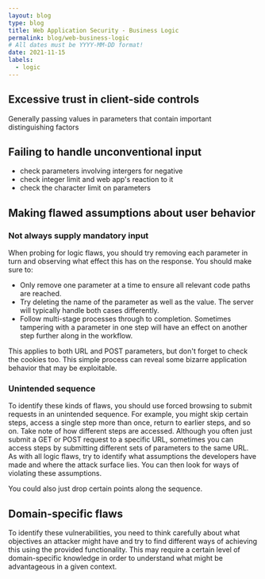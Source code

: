 ```yaml
---
layout: blog
type: blog
title: Web Application Security - Business Logic
permalink: blog/web-business-logic
# All dates must be YYYY-MM-DD format!
date: 2021-11-15
labels:
  - logic
---
```


## Excessive trust in client-side controls

Generally passing values in parameters that contain important distinguishing factors

## Failing to handle unconventional input

- check parameters involving intergers for negative
- check integer limit and web app's reaction to it
- check the character limit on parameters

## Making flawed assumptions about user behavior

### Not always supply mandatory input

 When probing for logic flaws, you should try removing each parameter in turn and observing what effect this has on the response. You should make sure to:

- Only remove one parameter at a time to ensure all relevant code paths are reached.
- Try deleting the name of the parameter as well as the value. The server will typically handle both cases differently.
- Follow multi-stage processes through to completion. Sometimes tampering with a parameter in one step will have an effect on another step further along in the workflow.

This applies to both URL and POST parameters, but don't forget to check the cookies too. This simple process can reveal some bizarre application behavior that may be exploitable. 

### Unintended sequence

To identify these kinds of flaws, you should use forced browsing to submit requests in an unintended sequence. For example, you might skip certain steps, access a single step more than once, return to earlier steps, and so on. Take note of how different steps are accessed. Although you often just submit a GET or POST request to a specific URL, sometimes you can access steps by submitting different sets of parameters to the same URL. As with all logic flaws, try to identify what assumptions the developers have made and where the attack surface lies. You can then look for ways of violating these assumptions. 

You could also just drop certain points along the sequence.

## Domain-specific flaws

To identify these vulnerabilities, you need to think carefully about what objectives an attacker might have and try to find different ways of achieving this using the provided functionality. This may require a certain level of domain-specific knowledge in order to understand what might be advantageous in a given context.

